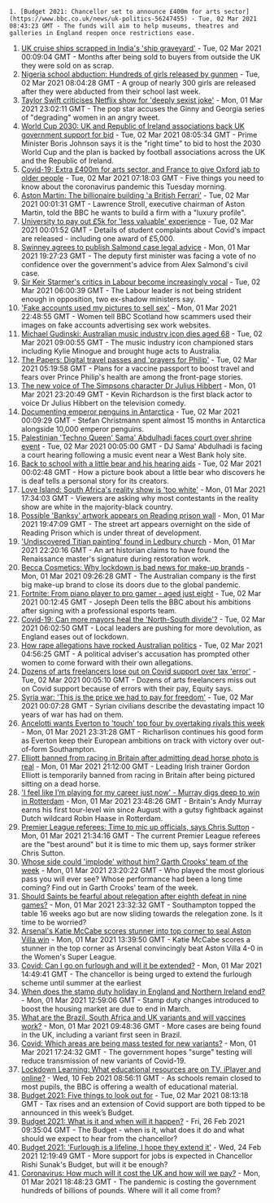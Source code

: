 
    1. [Budget 2021: Chancellor set to announce £400m for arts sector](https://www.bbc.co.uk/news/uk-politics-56247455) - Tue, 02 Mar 2021 08:43:23 GMT - The funds will aim to help museums, theatres and galleries in England reopen once restrictions ease.
1. [UK cruise ships scrapped in India's 'ship graveyard'](https://www.bbc.co.uk/news/uk-56196069) - Tue, 02 Mar 2021 00:09:04 GMT - Months after being sold to buyers from outside the UK they were sold on as scrap.
1. [Nigeria school abduction: Hundreds of girls released by gunmen](https://www.bbc.co.uk/news/world-africa-56249626) - Tue, 02 Mar 2021 08:04:28 GMT - A group of nearly 300 girls are released after they were abducted from their school last week.
1. [Taylor Swift criticises Netflix show for 'deeply sexist joke'](https://www.bbc.co.uk/news/entertainment-arts-56247655) - Mon, 01 Mar 2021 23:02:11 GMT - The pop star accuses the Ginny and Georgia series of "degrading" women in an angry tweet.
1. [World Cup 2030: UK and Republic of Ireland associations back UK government support for bid](https://www.bbc.co.uk/sport/football/56241637) - Tue, 02 Mar 2021 08:05:34 GMT - Prime Minister Boris Johnson says it is the "right time" to bid to host the 2030 World Cup and the plan is backed by football associations across the UK and the Republic of Ireland.
1. [Covid-19: Extra £400m for arts sector, and France to give Oxford jab to older people](https://www.bbc.co.uk/news/uk-56249266) - Tue, 02 Mar 2021 07:18:03 GMT - Five things you need to know about the coronavirus pandemic this Tuesday morning.
1. [Aston Martin: The billionaire building 'a British Ferrari'](https://www.bbc.co.uk/news/business-56245666) - Tue, 02 Mar 2021 00:01:31 GMT - Lawrence Stroll, executive chairman of Aston Martin, told the BBC he wants to build a firm with a "luxury profile".
1. [University to pay out £5k for 'less valuable' experience](https://www.bbc.co.uk/news/education-56245074) - Tue, 02 Mar 2021 00:01:52 GMT - Details of student complaints about Covid's impact are released - including one award of £5,000.
1. [Swinney agrees to publish Salmond case legal advice](https://www.bbc.co.uk/news/uk-scotland-scotland-politics-56231222) - Mon, 01 Mar 2021 19:27:23 GMT - The deputy first minister was facing a vote of no confidence over the government's advice from Alex Salmond's civil case.
1. [Sir Keir Starmer's critics in Labour become increasingly vocal](https://www.bbc.co.uk/news/uk-politics-56246532) - Tue, 02 Mar 2021 06:00:39 GMT - The Labour leader is not being strident enough in opposition, two ex-shadow ministers say.
1. ['Fake accounts used my pictures to sell sex'](https://www.bbc.co.uk/news/uk-scotland-56182060) - Mon, 01 Mar 2021 22:48:55 GMT - Women tell BBC Scotland how scammers used their images on fake accounts advertising sex work websites.
1. [Michael Gudinski: Australian music industry icon dies aged 68](https://www.bbc.co.uk/news/world-australia-56247777) - Tue, 02 Mar 2021 09:00:55 GMT - The music industry icon championed stars including Kylie Minogue and brought huge acts to Australia.
1. [The Papers: Digital travel passes and 'prayers for Philip'](https://www.bbc.co.uk/news/blogs-the-papers-56247442) - Tue, 02 Mar 2021 05:19:58 GMT - Plans for a vaccine passport to boost travel and fears over Prince Philip's health are among the front-page stories.
1. [The new voice of The Simpsons character Dr Julius Hibbert](https://www.bbc.co.uk/news/world-us-canada-56247935) - Mon, 01 Mar 2021 23:20:49 GMT - Kevin Richardson is the first black actor to voice Dr Julius Hibbert on the television comedy.
1. [Documenting emperor penguins in Antarctica](https://www.bbc.co.uk/news/in-pictures-55857380) - Tue, 02 Mar 2021 00:09:29 GMT - Stefan Christmann spent almost 15 months in Antarctica alongside 10,000 emperor penguins.
1. [Palestinian 'Techno Queen' Sama' Abdulhadi faces court over shrine event](https://www.bbc.co.uk/news/world-middle-east-56244886) - Tue, 02 Mar 2021 00:05:00 GMT - DJ Sama' Abdulhadi is facing a court hearing following a music event near a West Bank holy site.
1. [Back to school with a little bear and his hearing aids](https://www.bbc.co.uk/news/entertainment-arts-56216508) - Tue, 02 Mar 2021 00:02:48 GMT - How a picture book about a little bear who discovers he is deaf tells a personal story for its creators.
1. [Love Island: South Africa's reality show is 'too white'](https://www.bbc.co.uk/news/world-africa-56244227) - Mon, 01 Mar 2021 17:34:03 GMT - Viewers are asking why most contestants in the reality show are white in the majority-black country.
1. [Possible 'Banksy' artwork appears on Reading prison wall](https://www.bbc.co.uk/news/uk-england-berkshire-56231364) - Mon, 01 Mar 2021 19:47:09 GMT - The street art appears overnight on the side of Reading Prison which is under threat of development.
1. ['Undiscovered Titian painting' found in Ledbury church](https://www.bbc.co.uk/news/uk-england-hereford-worcester-56241825) - Mon, 01 Mar 2021 22:20:16 GMT - An art historian claims to have found the Renaissance master's signature during restoration work.
1. [Becca Cosmetics: Why lockdown is bad news for make-up brands](https://www.bbc.co.uk/news/newsbeat-56215557) - Mon, 01 Mar 2021 09:26:28 GMT - The Australian company is the first big make-up brand to close its doors due to the global pandemic.
1. [Fortnite: From piano player to pro gamer - aged just eight](https://www.bbc.co.uk/news/technology-56239242) - Tue, 02 Mar 2021 00:12:45 GMT - Joseph Deen tells the BBC about his ambitions after signing with a professional esports team.
1. [Covid-19: Can more mayors heal the 'North-South divide'?](https://www.bbc.co.uk/news/uk-politics-56215352) - Tue, 02 Mar 2021 06:02:50 GMT - Local leaders are pushing for more devolution, as England eases out of lockdown.
1. [How rape allegations have rocked Australian politics](https://www.bbc.co.uk/news/world-australia-56178290) - Tue, 02 Mar 2021 04:56:25 GMT - A political adviser's accusation has prompted other women to come forward with their own allegations.
1. [Dozens of arts freelancers lose out on Covid support over tax 'error'](https://www.bbc.co.uk/news/entertainment-arts-56236997) - Tue, 02 Mar 2021 00:05:10 GMT - Dozens of arts freelancers miss out on Covid support because of errors with their pay, Equity says.
1. [Syria war: 'This is the price we had to pay for freedom'](https://www.bbc.co.uk/news/world-middle-east-56154584) - Tue, 02 Mar 2021 00:07:28 GMT - Syrian civilians describe the devastating impact 10 years of war has had on them.
1. [Ancelotti wants Everton to 'touch' top four by overtaking rivals this week](https://www.bbc.co.uk/sport/football/56150298) - Mon, 01 Mar 2021 23:31:28 GMT - Richarlison continues his good form as Everton keep their European ambitions on track with victory over out-of-form Southampton.
1. [Elliott banned from racing in Britain after admitting dead horse photo is real](https://www.bbc.co.uk/sport/horse-racing/56246444) - Mon, 01 Mar 2021 21:12:00 GMT - Leading Irish trainer Gordon Elliott is temporarily banned from racing in Britain after being pictured sitting on a dead horse.
1. ['I feel like I’m playing for my career just now' - Murray digs deep to win in Rotterdam](https://www.bbc.co.uk/sport/tennis/56244576) - Mon, 01 Mar 2021 23:48:26 GMT - Britain's Andy Murray earns his first tour-level win since August with a gutsy fightback against Dutch wildcard Robin Haase in Rotterdam.
1. [Premier League referees: Time to mic up officials, says Chris Sutton](https://www.bbc.co.uk/sport/football/56244132) - Mon, 01 Mar 2021 21:34:16 GMT - The current Premier League referees are the "best around" but it is time to mic them up, says former striker Chris Sutton.
1. [Whose side could 'implode' without him? Garth Crooks' team of the week](https://www.bbc.co.uk/sport/football/56242967) - Mon, 01 Mar 2021 23:20:22 GMT - Who played the most glorious pass you will ever see? Whose performance had been a long time coming? Find out in Garth Crooks' team of the week.
1. [Should Saints be fearful about relegation after eighth defeat in nine games?](https://www.bbc.co.uk/sport/football/56243784) - Mon, 01 Mar 2021 23:32:32 GMT - Southampton topped the table 16 weeks ago but are now sliding towards the relegation zone. Is it time to be worried?
1. [Arsenal's Katie McCabe scores stunner into top corner to seal Aston Villa win](https://www.bbc.co.uk/sport/av/football/56234334) - Mon, 01 Mar 2021 13:39:50 GMT - Katie McCabe scores a stunner in the top corner as Arsenal convincingly beat Aston Villa 4-0 in the Women's Super League.
1. [Covid: Can I go on furlough and will it be extended?](https://www.bbc.co.uk/news/explainers-52135342) - Mon, 01 Mar 2021 14:49:41 GMT - The chancellor is being urged to extend the furlough scheme until summer at the earliest
1. [When does the stamp duty holiday in England and Northern Ireland end?](https://www.bbc.co.uk/news/business-53319433) - Mon, 01 Mar 2021 12:59:06 GMT - Stamp duty changes introduced to boost the housing market are due to end in March.
1. [What are the Brazil, South Africa and UK variants and will vaccines work?](https://www.bbc.co.uk/news/health-55659820) - Mon, 01 Mar 2021 09:48:36 GMT - More cases are being found in the UK, including a variant first seen in Brazil.
1. [Covid: Which areas are being mass tested for new variants?](https://www.bbc.co.uk/news/explainers-54872039) - Mon, 01 Mar 2021 17:24:32 GMT - The government hopes "surge" testing will reduce transmission of new variants of Covid-19.
1. [Lockdown Learning: What educational resources are on TV, iPlayer and online?](https://www.bbc.co.uk/news/education-55591821) - Wed, 10 Feb 2021 08:56:11 GMT - As schools remain closed to most pupils, the BBC is offering a wealth of educational material.
1. [Budget 2021: Five things to look out for](https://www.bbc.co.uk/news/business-56207194) - Tue, 02 Mar 2021 08:13:18 GMT - Tax rises and an extension of Covid support are both tipped to be announced in this week’s Budget.
1. [Budget 2021: What is it and when will it happen?](https://www.bbc.co.uk/news/business-55765868) - Fri, 26 Feb 2021 09:35:04 GMT - The Budget - when is it, what does it do and what should we expect to hear from the chancellor?
1. [Budget 2021: 'Furlough is a lifeline, I hope they extend it'](https://www.bbc.co.uk/news/business-56104411) - Wed, 24 Feb 2021 12:19:49 GMT - More support for jobs is expected in Chancellor Rishi Sunak's Budget, but will it be enough?
1. [Coronavirus: How much will it cost the UK and how will we pay?](https://www.bbc.co.uk/news/business-52663523) - Mon, 01 Mar 2021 18:48:23 GMT - The pandemic is costing the government hundreds of billions of pounds. Where will it all come from?

